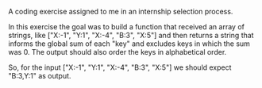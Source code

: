 A coding exercise assigned to me in an internship selection process.

In this exercise the goal was to build a function that received an array
of strings, like ["X:-1", "Y:1", "X:-4", "B:3", "X:5"] and then returns
a string that informs the global sum of each "key" and excludes keys in which
the sum was 0. The output should also order the keys in alphabetical order.

So, for the input ["X:-1", "Y:1", "X:-4", "B:3", "X:5"] we should expect "B:3,Y:1" as output.
